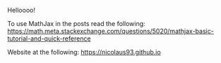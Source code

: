 
Helloooo!

To use MathJax in the posts read the following: https://math.meta.stackexchange.com/questions/5020/mathjax-basic-tutorial-and-quick-reference

Website at the following: https://nicolaus93.github.io
